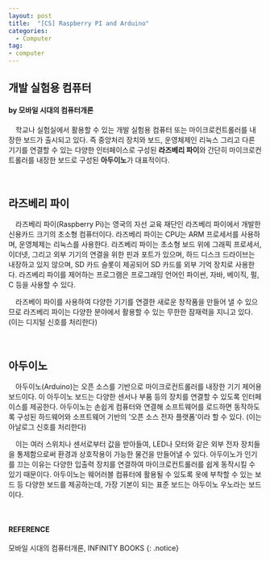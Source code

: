 ```yaml
---
layout: post
title:  "[CS] Raspberry PI and Arduino"
categories:
  - Computer
tag:
- computer 
---
```


## 개발 실험용 컴퓨터
#### by 모바일 시대의 컴퓨터개론

　학교나 실험실에서 활용할 수 있는 개발 실험용 컴퓨터 또는 마이크로컨트롤러를 내장한 보드가 출시되고 있다. 즉 중앙처리 장치와 보드, 운영체제인 리눅스 그리고 다른 기기를 연결할 수 있는 다양한 인터페이스로 구성된 **라즈베리 파이**와 간단히 마이크로컨트롤러를 내장한 보드로 구성된 **아두이노**가 대표적이다.

<br>

## 라즈베리 파이

　라즈베리 파이(Raspberry Pi)는 영국의 자선 교육 재단인 라즈베리 파이에서 개발한 신용카드 크기의 초소형 컴퓨터이다. 라즈베리 파이는 CPU는 ARM 프로세서를 사용하며, 운영체제는 리눅스를 사용한다. 라즈베리 파이는 초소형 보드 위에 그래픽 프로세서, 이더넷, 그리고 외부 기기의 연결을 위한 핀과 포트가 있으며, 하드 디스크 드라이브는 내장하고 있지 않으며, SD 카드 슬롯이 제공되어 SD 카드를 외부 기억 장치로 사용한다. 라즈베리 파이를 제어하는 프로그램은 프로그래밍 언어인 파이썬, 자바, 베이직, 펄, C 등을 사용할 수 있다.

　라즈베이 파이를 사용하여 다양한 기기를 연결한 새로운 창작품을 만들어 낼 수 있으므로 라즈베리 파이는 다양한 분야에서 활용할 수 있는 무한한 잠재력을 지니고 있다. (이는 디지털 신호를 처리한다)

<br>

## 아두이노

　아두이노(Arduino)는 오픈 소스를 기반으로 마이크로컨트롤러를 내장한 기기 제어용 보드이다. 이 아두이노 보드는 다양한 센서나 부품 등의 장치를 연결할 수 있도록 인터페이스를 제공한다. 아두이노는 손쉽게 컴퓨터와 연결해 소프트웨어를 로드하면 동작하도록 구성된 하드웨어와 소프트웨어 기반의 '오픈 소스 전자 플랫폼'이라 할 수 있다. (이는 아날로그 신호를 처리한다)

　이는 여러 스위치나 센서로부터 값을 받아들여, LED나 모터와 같은 외부 전자 장치들을 통제함으로써 환경과 상호작용이 가능한 물건을 만들어낼 수 있다. 아두이노가 인기를 끄는 이유는 다양한 입출력 장치를 연결하여 마이크로컨트롤러를 쉽게 동작시킬 수 있기 때문이다. 아두이노는 웨어러블 컴퓨터에 활용될 수 있도록 옷에 부착할 수 있는 보드 등 다양한 보드를 제공하는데, 가장 기본이 되는 표준 보드는 아두이노 우노라는 보드이다.

<br>

#### REFERENCE
모바일 시대의 컴퓨터개론, INFINITY BOOKS
{: .notice}